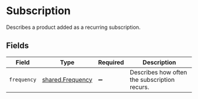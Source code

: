 # Subscription

Describes a product added as a recurring subscription.


## Fields

| Field                                                | Type                                                 | Required                                             | Description                                          |
| ---------------------------------------------------- | ---------------------------------------------------- | ---------------------------------------------------- | ---------------------------------------------------- |
| `frequency`                                          | [shared.Frequency](../../models/shared/frequency.md) | :heavy_minus_sign:                                   | Describes how often the subscription recurs.         |